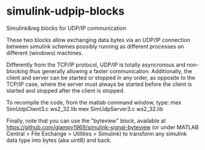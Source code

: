 # simulink-udpip-blocks
Simulink&reg blocks for UDP/IP communication

  These two blocks allow exchanging data bytes via an UDP/IP connection 
  between simulink schemes possibly running as different processes on 
  different (windows) machines.
  
  Differently from the TCP/IP protocol, UDP/IP is totally asyncronous and 
  non-blocking thus generally allowing a faster communication.
  Additionally, the client and server can be started or stopped in any order,
  as opposite to the TCP/IP case, where the server must always be started
  before the client is started and stopped after the client is stopped.

  To recompile the code, from the matlab command window, type:
  mex SimUdpClient3.c ws2_32.lib 
  mex SimUdpServer3.c ws2_32.lib

  Finally, note that you can use the "byteview" block, available 
  at https://github.com/giampy1969/simulink-signal-byteview
  (or under MATLAB Central >  File Exchange > Utilities > Simulink) 
  to transform any simulink data type into bytes (aka uint8) and back.
  
